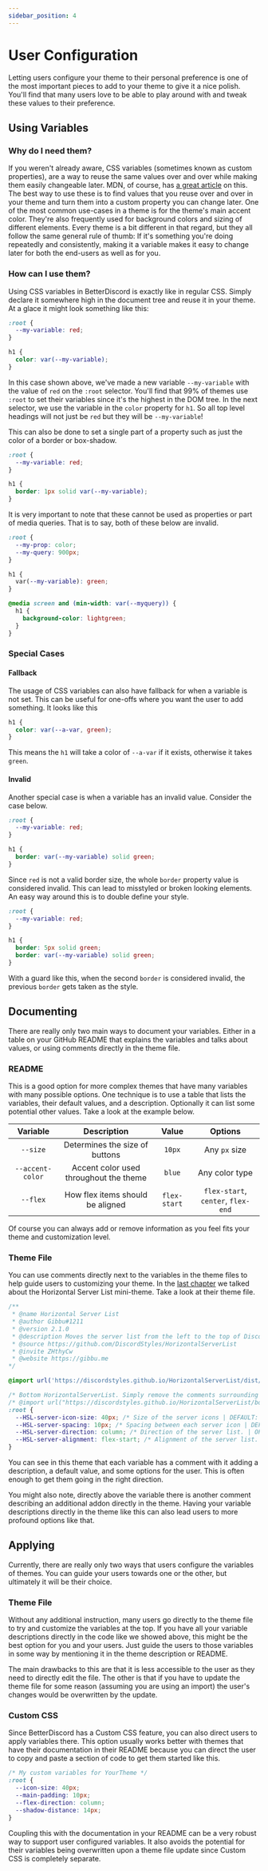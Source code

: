 ```yaml
---
sidebar_position: 4
---
```


# User Configuration

Letting users configure your theme to their personal preference is one of the most important pieces to add to your theme to give it a nice polish. You'll find that many users love to be able to play around with and tweak these values to their preference.

## Using Variables

### Why do I need them?

If you weren't already aware, CSS variables (sometimes known as custom properties), are a way to reuse the same values over and over while making them easily changeable later. MDN, of course, has [a great article](https://developer.mozilla.org/en-US/docs/Web/CSS/Using_CSS_custom_properties) on this. The best way to use these is to find values that you reuse over and over in your theme and turn them into a custom property you can change later. One of the most common use-cases in a theme is for the theme's main accent color. They're also frequently used for background colors and sizing of different elements. Every theme is a bit different in that regard, but they all follow the same general rule of thumb: If it's something you're doing repeatedly and consistently, making it a variable makes it easy to change later for both the end-users as well as for you.

### How can I use them?

Using CSS variables in BetterDiscord is exactly like in regular CSS. Simply declare it somewhere high in the document tree and reuse it in your theme. At a glace it might look something like this:

```css title="YourTheme.theme.css"
:root {
  --my-variable: red;
}

h1 {
  color: var(--my-variable);
}
```

In this case shown above, we've made a new variable `--my-variable` with the value of `red` on the `:root` selector. You'll find that 99% of themes use `:root` to set their variables since it's the highest in the DOM tree. In the next selector, we use the variable in the `color` property for `h1`. So all top level headings will not just be `red` but they will be `--my-variable`!

This can also be done to set a single part of a property such as just the color of a border or box-shadow.

```css title="YourTheme.theme.css"
:root {
  --my-variable: red;
}

h1 {
  border: 1px solid var(--my-variable);
}
```

It is very important to note that these cannot be used as properties or part of media queries. That is to say, both of these below are invalid.

```css
:root {
  --my-prop: color;
  --my-query: 900px;
}

h1 {
  var(--my-variable): green;
}

@media screen and (min-width: var(--myquery)) {
  h1 {
    background-color: lightgreen;
  }
}
```

### Special Cases

#### Fallback

The usage of CSS variables can also have fallback for when a variable is not set. This can be useful for one-offs where you want the user to add something. It looks like this

```css
h1 {
  color: var(--a-var, green);
}
```

This means the `h1` will take a color of `--a-var` if it exists, otherwise it takes `green`.

#### Invalid

Another special case is when a variable has an invalid value. Consider the case below.

```css
:root {
  --my-variable: red;
}

h1 {
  border: var(--my-variable) solid green;
}
```

Since `red` is not a valid border size, the whole `border` property value is considered invalid. This can lead to misstyled or broken looking elements. An easy way around this is to double define your style.

```css
:root {
  --my-variable: red;
}

h1 {
  border: 5px solid green;
  border: var(--my-variable) solid green;
}
```

With a guard like this, when the second `border` is considered invalid, the previous `border` gets taken as the style.

## Documenting

There are really only two main ways to document your variables. Either in a table on your GitHub README that explains the variables and talks about values, or using comments directly in the theme file.

### README

This is a good option for more complex themes that have many variables with many possible options. One technique is to use a table that lists the variables, their default values, and a description. Optionally it can list some potential other values. Take a look at the example below.

| Variable | Description | Value | Options |
|:--------:|:-----------:|:-----:|:-------:|
|`--size`|Determines the size of buttons|`10px`|Any `px` size|
|`--accent-color`|Accent color used throughout the theme|`blue`|Any color type|
|`--flex`|How flex items should be aligned|`flex-start`|`flex-start`, `center`, `flex-end`|

Of course you can always add or remove information as you feel fits your theme and customization level.

### Theme File

You can use comments directly next to the variables in the theme files to help guide users to customizing your theme. In the [last chapter](./remote.md) we talked about the Horizontal Server List mini-theme. Take a look at their theme file.

```css title="HorizontalServerList.theme.css"
/**
 * @name Horizontal Server List
 * @author Gibbu#1211
 * @version 2.1.0
 * @description Moves the server list from the left to the top of Discord.
 * @source https://github.com/DiscordStyles/HorizontalServerList
 * @invite ZHthyCw
 * @website https://gibbu.me
*/

@import url('https://discordstyles.github.io/HorizontalServerList/dist/HorizontalServerList.css');

/* Bottom HorizontalServerList. Simply remove the comments surrounding the @import to enable it. */
/* @import url("https://discordstyles.github.io/HorizontalServerList/bottomhsl.css"); */
:root {
  --HSL-server-icon-size: 40px; /* Size of the server icons | DEFAULT: 40px */
  --HSL-server-spacing: 10px; /* Spacing between each server icon | DEFAULT: 10px */
  --HSL-server-direction: column; /* Direction of the server list. | OPTIONS: column, column-reverse | DEFAULT: column */
  --HSL-server-alignment: flex-start; /* Alignment of the server list. | OPTIONS: flex-start, center, flex-end | DEFAULT: flex-start */
}
```

You can see in this theme that each variable has a comment with it adding a description, a default value, and some options for the user. This is often enough to get them going in the right direction. 

You might also note, directly above the variable there is another comment describing an additional addon directly in the theme. Having your variable descriptions directly in the theme like this can also lead users to more profound options like that.

## Applying

Currently, there are really only two ways that users configure the variables of themes. You can guide your users towards one or the other, but ultimately it will be their choice.

### Theme File

Without any additional instruction, many users go directly to the theme file to try and customize the variables at the top. If you have all your variable descriptions directly in the code like we showed above, this might be the best option for you and your users. Just guide the users to those variables in some way by mentioning it in the theme description or README.

The main drawbacks to this are that it is less accessible to the user as they need to directly edit the file. The other is that if you have to update the theme file for some reason (assuming you are using an import) the user's changes would be overwritten by the update.

### Custom CSS

Since BetterDiscord has a Custom CSS feature, you can also direct users to apply variables there. This option usually works better with themes that have their documentation in their README because you can direct the user to copy and paste a section of code to get them started like this.

```css title="Custom CSS"
/* My custom variables for YourTheme */
:root {
  --icon-size: 40px;
  --main-padding: 10px;
  --flex-direction: column;
  --shadow-distance: 14px;
}
```

Coupling this with the documentation in your README can be a very robust way to support user configured variables. It also avoids the potential for their variables being overwritten upon a theme file update since Custom CSS is completely separate.